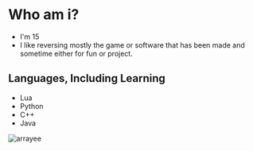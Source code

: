 # Who am i?
* I'm 15
* I like reversing mostly the game or software that has been made and sometime either for fun or project.

## Languages, Including Learning
* Lua
* Python
* C++
* Java

<p><img align="left" src="https://github-readme-stats.vercel.app/api/top-langs?username=arrayee&show_icons=true&locale=en&layout=compact" alt="arrayee" /></p>
